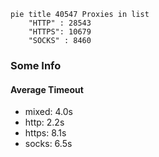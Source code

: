 
```mermaid
pie title 40547 Proxies in list
    "HTTP" : 28543
    "HTTPS": 10679
    "SOCKS" : 8460
```

### Some Info
#### Average Timeout

- mixed: 4.0s
- http: 2.2s
- https: 8.1s
- socks: 6.5s